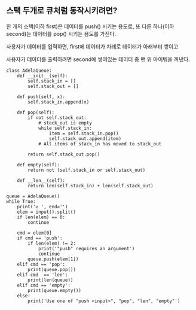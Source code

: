 ## 스택 두개로 큐처럼 동작시키려면?

한 개의 스택(이하 first)은 데이터를 push() 시키는 용도로, 또 다른 하나(이하 second)는 데이터를 pop() 시키는 용도를 가진다.

사용자가 데이터를 입력하면, first에 데이터가 차례로 데이터가 아래부터 쌓이고

사용자가 데이터를 출력하려면 second에 쌓여있는 데이터 중 맨 위 아이템을 꺼낸다.

```
class AdelaQueue:
    def __init__(self):
        self.stack_in = []
        self.stack_out = []

    def push(self, x):
        self.stack_in.append(x)

    def pop(self):
        if not self.stack_out:
            # stack_out is empty
            while self.stack_in:
                item = self.stack_in.pop()
                self.stack_out.append(item)
            # All items of stack_in has moved to stack_out

        return self.stack_out.pop()

    def empty(self):
        return not (self.stack_in or self.stack_out)

    def __len__(self):
        return len(self.stack_in) + len(self.stack_out)

queue = AdelaQueue()
while True:
    print('> ', end='')
    elem = input().split()
    if len(elem) == 0:
        continue

    cmd = elem[0]
    if cmd == 'push':
        if len(elem) != 2:
            print('"push" requires an argument')
            continue
        queue.push(elem[1])
    elif cmd == 'pop':
        print(queue.pop())
    elif cmd  == 'len':
        print(len(queue))
    elif cmd == 'empty':
        print(queue.empty())
    else:
        print('Use one of "push <input>", "pop", "len", "empty"')
```